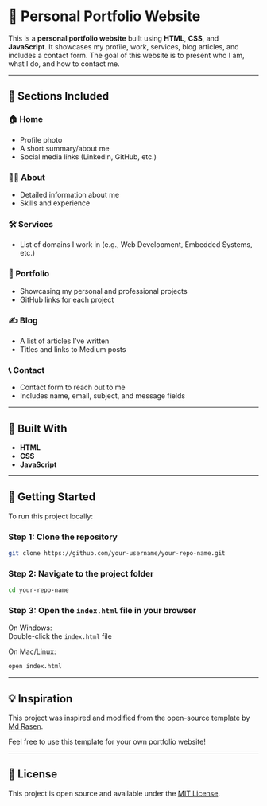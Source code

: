 # 💼 Personal Portfolio Website

This is a **personal portfolio website** built using **HTML**, **CSS**, and **JavaScript**. It showcases my profile, work, services, blog articles, and includes a contact form. The goal of this website is to present who I am, what I do, and how to contact me.

---

## 📂 Sections Included

### 🏠 Home
- Profile photo
- A short summary/about me
- Social media links (LinkedIn, GitHub, etc.)

### 👨‍💻 About
- Detailed information about me
- Skills and experience

### 🛠️ Services
- List of domains I work in (e.g., Web Development, Embedded Systems, etc.)

### 📁 Portfolio
- Showcasing my personal and professional projects
- GitHub links for each project

### ✍️ Blog
- A list of articles I’ve written
- Titles and links to Medium posts

### 📞 Contact
- Contact form to reach out to me
- Includes name, email, subject, and message fields

---

## 🧰 Built With

- **HTML**
- **CSS**
- **JavaScript**

---

## 🚀 Getting Started

To run this project locally:

### Step 1: Clone the repository

```bash
git clone https://github.com/your-username/your-repo-name.git
```

### Step 2: Navigate to the project folder

```bash
cd your-repo-name
```

### Step 3: Open the `index.html` file in your browser

On Windows:  
Double-click the `index.html` file

On Mac/Linux:

```bash
open index.html
```

---

## 💡 Inspiration

This project was inspired and modified from the open-source template by [Md Rasen](https://github.com/MdRasen/Modern-Portfolio-Website?tab=readme-ov-file).

Feel free to use this template for your own portfolio website!

---

## 📝 License

This project is open source and available under the [MIT License](LICENSE).
